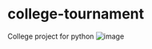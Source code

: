# college-tournament
College project for python
![image](https://github.com/senyaGitHub/college-tournament/assets/99828334/646338a1-4c61-4aea-8c22-2dba3918cdba)
